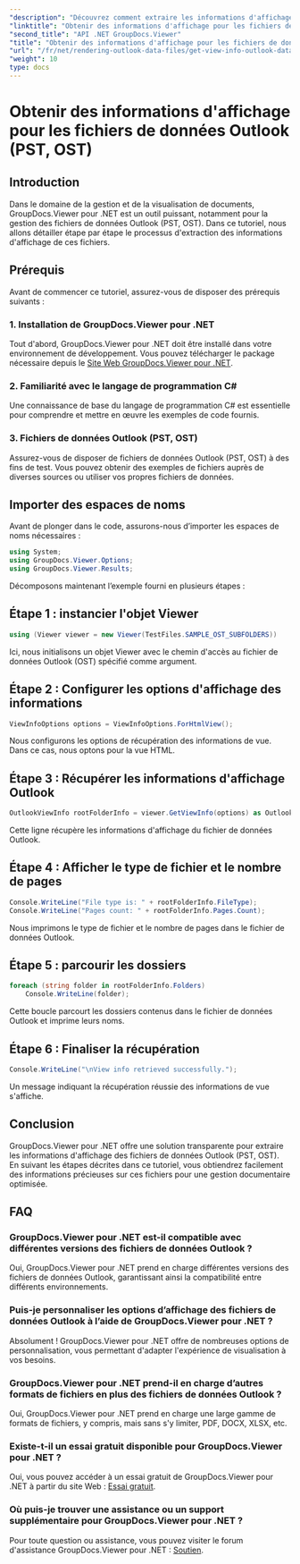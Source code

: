 ```yaml
---
"description": "Découvrez comment extraire les informations d'affichage des fichiers de données Outlook (PST, OST) avec GroupDocs.Viewer pour .NET. Améliorez facilement vos capacités de gestion documentaire."
"linktitle": "Obtenir des informations d'affichage pour les fichiers de données Outlook (PST, OST)"
"second_title": "API .NET GroupDocs.Viewer"
"title": "Obtenir des informations d'affichage pour les fichiers de données Outlook (PST, OST)"
"url": "/fr/net/rendering-outlook-data-files/get-view-info-outlook-data-file/"
"weight": 10
type: docs
---
```

# Obtenir des informations d'affichage pour les fichiers de données Outlook (PST, OST)

## Introduction
Dans le domaine de la gestion et de la visualisation de documents, GroupDocs.Viewer pour .NET est un outil puissant, notamment pour la gestion des fichiers de données Outlook (PST, OST). Dans ce tutoriel, nous allons détailler étape par étape le processus d'extraction des informations d'affichage de ces fichiers.
## Prérequis
Avant de commencer ce tutoriel, assurez-vous de disposer des prérequis suivants :
### 1. Installation de GroupDocs.Viewer pour .NET
Tout d'abord, GroupDocs.Viewer pour .NET doit être installé dans votre environnement de développement. Vous pouvez télécharger le package nécessaire depuis le [Site Web GroupDocs.Viewer pour .NET](https://releases.groupdocs.com/viewer/net/).
### 2. Familiarité avec le langage de programmation C#
Une connaissance de base du langage de programmation C# est essentielle pour comprendre et mettre en œuvre les exemples de code fournis.
### 3. Fichiers de données Outlook (PST, OST)
Assurez-vous de disposer de fichiers de données Outlook (PST, OST) à des fins de test. Vous pouvez obtenir des exemples de fichiers auprès de diverses sources ou utiliser vos propres fichiers de données.

## Importer des espaces de noms
Avant de plonger dans le code, assurons-nous d’importer les espaces de noms nécessaires :
```csharp
using System;
using GroupDocs.Viewer.Options;
using GroupDocs.Viewer.Results;
```

Décomposons maintenant l’exemple fourni en plusieurs étapes :
## Étape 1 : instancier l'objet Viewer
```csharp
using (Viewer viewer = new Viewer(TestFiles.SAMPLE_OST_SUBFOLDERS))
```
Ici, nous initialisons un objet Viewer avec le chemin d'accès au fichier de données Outlook (OST) spécifié comme argument.
## Étape 2 : Configurer les options d'affichage des informations
```csharp
ViewInfoOptions options = ViewInfoOptions.ForHtmlView();
```
Nous configurons les options de récupération des informations de vue. Dans ce cas, nous optons pour la vue HTML.
## Étape 3 : Récupérer les informations d'affichage Outlook
```csharp
OutlookViewInfo rootFolderInfo = viewer.GetViewInfo(options) as OutlookViewInfo;
```
Cette ligne récupère les informations d'affichage du fichier de données Outlook.
## Étape 4 : Afficher le type de fichier et le nombre de pages
```csharp
Console.WriteLine("File type is: " + rootFolderInfo.FileType);
Console.WriteLine("Pages count: " + rootFolderInfo.Pages.Count);
```
Nous imprimons le type de fichier et le nombre de pages dans le fichier de données Outlook.
## Étape 5 : parcourir les dossiers
```csharp
foreach (string folder in rootFolderInfo.Folders)
    Console.WriteLine(folder);
```
Cette boucle parcourt les dossiers contenus dans le fichier de données Outlook et imprime leurs noms.
## Étape 6 : Finaliser la récupération
```csharp
Console.WriteLine("\nView info retrieved successfully.");
```
Un message indiquant la récupération réussie des informations de vue s'affiche.

## Conclusion
GroupDocs.Viewer pour .NET offre une solution transparente pour extraire les informations d'affichage des fichiers de données Outlook (PST, OST). En suivant les étapes décrites dans ce tutoriel, vous obtiendrez facilement des informations précieuses sur ces fichiers pour une gestion documentaire optimisée.
## FAQ
### GroupDocs.Viewer pour .NET est-il compatible avec différentes versions des fichiers de données Outlook ?
Oui, GroupDocs.Viewer pour .NET prend en charge différentes versions des fichiers de données Outlook, garantissant ainsi la compatibilité entre différents environnements.
### Puis-je personnaliser les options d’affichage des fichiers de données Outlook à l’aide de GroupDocs.Viewer pour .NET ?
Absolument ! GroupDocs.Viewer pour .NET offre de nombreuses options de personnalisation, vous permettant d'adapter l'expérience de visualisation à vos besoins.
### GroupDocs.Viewer pour .NET prend-il en charge d’autres formats de fichiers en plus des fichiers de données Outlook ?
Oui, GroupDocs.Viewer pour .NET prend en charge une large gamme de formats de fichiers, y compris, mais sans s'y limiter, PDF, DOCX, XLSX, etc.
### Existe-t-il un essai gratuit disponible pour GroupDocs.Viewer pour .NET ?
Oui, vous pouvez accéder à un essai gratuit de GroupDocs.Viewer pour .NET à partir du site Web : [Essai gratuit](https://releases.groupdocs.com/).
### Où puis-je trouver une assistance ou un support supplémentaire pour GroupDocs.Viewer pour .NET ?
Pour toute question ou assistance, vous pouvez visiter le forum d'assistance GroupDocs.Viewer pour .NET : [Soutien](https://forum.groupdocs.com/c/viewer/9).
